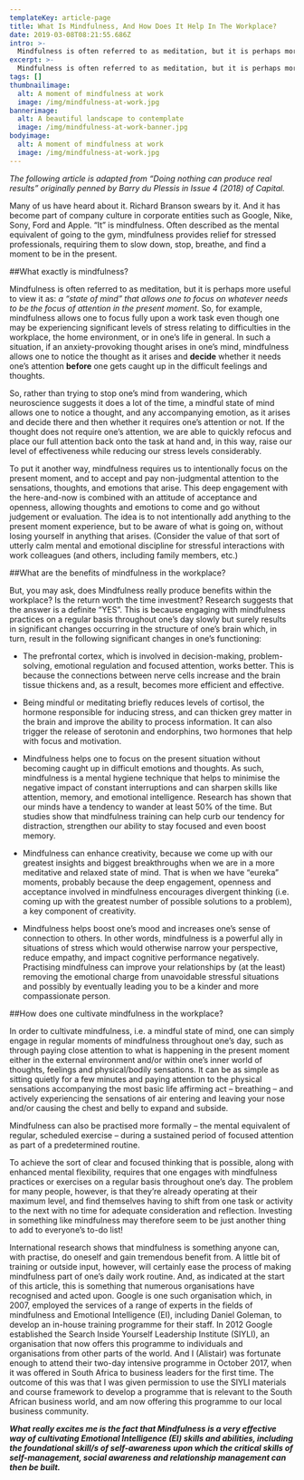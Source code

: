 ```yaml
---
templateKey: article-page
title: What Is Mindfulness, And How Does It Help In The Workplace?
date: 2019-03-08T08:21:55.686Z
intro: >-
  Mindfulness is often referred to as meditation, but it is perhaps more useful to view it as: a “state of mind” that allows one to focus on whatever needs to be the focus of attention in the present moment.
excerpt: >-
  Mindfulness is often referred to as meditation, but it is perhaps more useful to view it as: a “state of mind” that allows one to focus on whatever needs to be the focus of attention in the present moment.
tags: []
thumbnailimage:
  alt: A moment of mindfulness at work
  image: /img/mindfulness-at-work.jpg
bannerimage:
  alt: A beautiful landscape to contemplate
  image: /img/mindfulness-at-work-banner.jpg
bodyimage:
  alt: A moment of mindfulness at work
  image: /img/mindfulness-at-work.jpg
---
```


_The following article is adapted from “Doing nothing can produce real results” originally penned by Barry du Plessis in Issue 4 (2018) of Capital._

Many of us have heard about it. Richard Branson swears by it. And it has become part of company culture in corporate entities such as Google, Nike, Sony, Ford and Apple. “It” is mindfulness. Often described as the mental equivalent of going to the gym, mindfulness provides relief for stressed professionals, requiring them to slow down, stop, breathe, and find a moment to be in the present.

##What exactly is mindfulness?

Mindfulness is often referred to as meditation, but it is perhaps more useful to view it as: _a “state of mind” that allows one to focus on whatever needs to be the focus of attention in the present moment_. So, for example, mindfulness allows one to focus fully upon a work task even though one may be experiencing significant levels of stress relating to difficulties in the workplace, the home environment, or in one’s life in general. In such a situation, if an anxiety-provoking thought arises in one’s mind, mindfulness allows one to notice the thought as it arises and **decide** whether it needs one’s attention **before** one gets caught up in the difficult feelings and thoughts.

So, rather than trying to stop one’s mind from wandering, which neuroscience suggests it does a lot of the time, a mindful state of mind allows one to notice a thought, and any accompanying emotion, as it arises and decide there and then whether it requires one’s attention or not. If the thought does not require one’s attention, we are able to quickly refocus and place our full attention back onto the task at hand and, in this way, raise our level of effectiveness while reducing our stress levels considerably.

To put it another way, mindfulness requires us to intentionally focus on the present moment, and to accept and pay non-judgmental attention to the sensations, thoughts, and emotions that arise. This deep engagement with the here-and-now is combined with an attitude of acceptance and openness, allowing thoughts and emotions to come and go without judgement or evaluation. The idea is to not intentionally add anything to the present moment experience, but to be aware of what is going on, without losing yourself in anything that arises. (Consider the value of that sort of utterly calm mental and emotional discipline for stressful interactions with work colleagues (and others, including family members, etc.)

##What are the benefits of mindfulness in the workplace?

But, you may ask, does Mindfulness really produce benefits within the workplace? Is the return worth the time investment? Research suggests that the answer is a definite “YES”. This is because engaging with mindfulness practices on a regular basis throughout one’s day slowly but surely results in significant changes occurring in the structure of one’s brain which, in turn, result in the following significant changes in one’s functioning:

- The prefrontal cortex, which is involved in decision-making, problem-solving, emotional regulation and focused attention, works better. This is because the connections between nerve cells increase and the brain tissue thickens and, as a result, becomes more efficient and effective.

- Being mindful or meditating briefly reduces levels of cortisol, the hormone responsible for inducing stress, and can thicken grey matter in the brain and improve the ability to process information. It can also trigger the release of serotonin and endorphins, two hormones that help with focus and motivation.

- Mindfulness helps one to focus on the present situation without becoming caught up in difficult emotions and thoughts. As such, mindfulness is a mental hygiene technique that helps to minimise the negative impact of constant interruptions and can sharpen skills like attention, memory, and emotional intelligence. Research has shown that our minds have a tendency to wander at least 50% of the time. But studies show that mindfulness training can help curb our tendency for distraction, strengthen our ability to stay focused and even boost memory.

- Mindfulness can enhance creativity, because we come up with our greatest insights and biggest breakthroughs when we are in a more meditative and relaxed state of mind. That is when we have “eureka” moments, probably because the deep engagement, openness and acceptance involved in mindfulness encourages divergent thinking (i.e. coming up with the greatest number of possible solutions to a problem), a key component of creativity.

- Mindfulness helps boost one’s mood and increases one’s sense of connection to others. In other words, mindfulness is a powerful ally in situations of stress which would otherwise narrow your perspective, reduce empathy, and impact cognitive performance negatively. Practising mindfulness can improve your relationships by (at the least) removing the emotional charge from unavoidable stressful situations and possibly by eventually leading you to be a kinder and more compassionate person.

##How does one cultivate mindfulness in the workplace?

In order to cultivate mindfulness, i.e. a mindful state of mind, one can simply engage in regular moments of mindfulness throughout one’s day, such as through paying close attention to what is happening in the present moment either in the external environment and/or within one’s inner world of thoughts, feelings and physical/bodily sensations. It can be as simple as sitting quietly for a few minutes and paying attention to the physical sensations accompanying the most basic life affirming act – breathing – and actively experiencing the sensations of air entering and leaving your nose and/or causing the chest and belly to expand and subside.

Mindfulness can also be practised more formally – the mental equivalent of regular, scheduled exercise – during a sustained period of focused attention as part of a predetermined routine.

To achieve the sort of clear and focused thinking that is possible, along with enhanced mental flexibility, requires that one engages with mindfulness practices or exercises on a regular basis throughout one’s day. The problem for many people, however, is that they’re already operating at their maximum level, and find themselves having to shift from one task or activity to the next with no time for adequate consideration and reflection. Investing in something like mindfulness may therefore seem to be just another thing to add to everyone’s to-do list!

International research shows that mindfulness is something anyone can, with practise, do oneself and gain tremendous benefit from. A little bit of training or outside input, however, will certainly ease the process of making mindfulness part of one’s daily work routine. And, as indicated at the start of this article, this is something that numerous organisations have recognised and acted upon. Google is one such organisation which, in 2007, employed the services of a range of experts in the fields of mindfulness and Emotional Intelligence (EI), including Daniel Goleman, to develop an in-house training programme for their staff. In 2012 Google established the Search Inside Yourself Leadership Institute (SIYLI), an organisation that now offers this programme to individuals and organisations from other parts of the world. And I (Alistair) was fortunate enough to attend their two-day intensive programme in October 2017, when it was offered in South Africa to business leaders for the first time. The outcome of this was that I was given permission to use the SIYLI materials and course framework to develop a programme that is relevant to the South African business world, and am now offering this programme to our local business community.

**_What really excites me is the fact that Mindfulness is a very effective way of cultivating Emotional Intelligence (EI) skills and abilities, including the foundational skill/s of self-awareness upon which the critical skills of self-management, social awareness and relationship management can then be built._**
